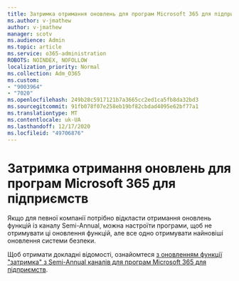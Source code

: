 ```yaml
---
title: Затримка отримання оновлень для програм Microsoft 365 для підприємств
ms.author: v-jmathew
author: v-jmathew
manager: scotv
ms.audience: Admin
ms.topic: article
ms.service: o365-administration
ROBOTS: NOINDEX, NOFOLLOW
localization_priority: Normal
ms.collection: Adm_O365
ms.custom:
- "9003964"
- "7020"
ms.openlocfilehash: 249b28c5917121b7a3665cc2ed1ca5fb8da32bd3
ms.sourcegitcommit: 91fb078f07e258eb19bf82cbdad4095e62bf77a1
ms.translationtype: MT
ms.contentlocale: uk-UA
ms.lasthandoff: 12/17/2020
ms.locfileid: "49706876"
---
```

# <a name="delay-receiving-updates-to-microsoft-365-apps-for-enterprise"></a>Затримка отримання оновлень для програм Microsoft 365 для підприємств

Якщо для певної компанії потрібно відкласти отримання оновлень функцій із каналу Semi-Annual, можна настроїти програми, щоб не отримувати ці оновлення функцій, але все одно отримувати найновіші оновлення системи безпеки.

Щоб отримати докладні відомості, ознайомтеся [з оновленням функції "затримка" з Semi-Annual каналів для програм Microsoft 365 для підприємств](https://go.microsoft.com/fwlink/?linkid=2109533).
